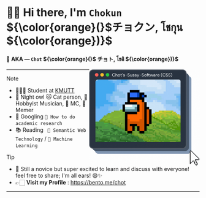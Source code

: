 
# 👋🏻 Hi there, I'm `Chokun` ${\color{orange}(}$チョクン, โชกุน ${\color{orange})}$
#### 💬 AKA — `Chot` ${\color{orange}(}$ チョト, โชติ ${\color{orange})}$


<img a="sussy" align="right" height="250" alt="Chot's avatar" 
src="img/chots-sussy-software.gif"/>
</div>

<!---
<img a="sussy" align="right" height="150" width="120" alt="Chot's avatar" 
src="https://static.wikia.nocookie.net/among-us-wiki/images/4/43/Orange.png/revision/latest?cb=20211122214800"/>
-->

---
> [!NOTE]  
> -  🧑🏻‍💻 Student at [KMUTT](https://www.kmutt.ac.th/en) 
> -  🦉 Night owl 🐱 Cat person, 🎸 Hobbyist Musician, 🎤 MC, 🗿 Memer
> -  🔎 Googling `📝 How to do academic research` 
> -  📚 Reading   ` 🧠 Semantic Web Technology` / `🤖 Machine Learning`

> [!TIP]
> - 🐣 Still a novice but super excited to learn and discuss with everyone! feel free to share; I'm all ears! 😄✨
> - 👉🏻 **Visit my Profile** : https://bento.me/chot

---



